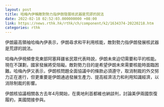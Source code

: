 ```yaml
---
layout: post
title: 哈梅內伊稱敵對勢力指伊朗發展核武器是荒謬的說法
date: 2022-02-18 02:52:03.000000000 +08:00
link: https://news.rthk.hk/rthk/ch/component/k2/1634374-20220218.htm
categories: rthk
---
```


伊朗最高領袖哈梅內伊表示，伊朗尋求和平利用核能，敵對勢力指伊朗發展核武器是荒謬的說法。

哈梅內伊視頻會見東部阿塞拜疆省民眾代表時說，伊朗未來迫切需要和平的核能。現在不謀劃，國家發展將受阻礙。敵對勢力目的是希望伊朗未來需要核能時面臨困難。哈梅內伊又表示，伊朗核問題全面協議中的條款必須遵守，取消制裁的外交努力正在進行，但更重要是伊朗通過發展生產力、提高經濟活力和利用知識經濟，以消除制裁的影響。

伊朗核協議相關各方去年4月開始，在奧地利首都維也納談判，討論美伊兩國恢復履約，美國間接參與。
